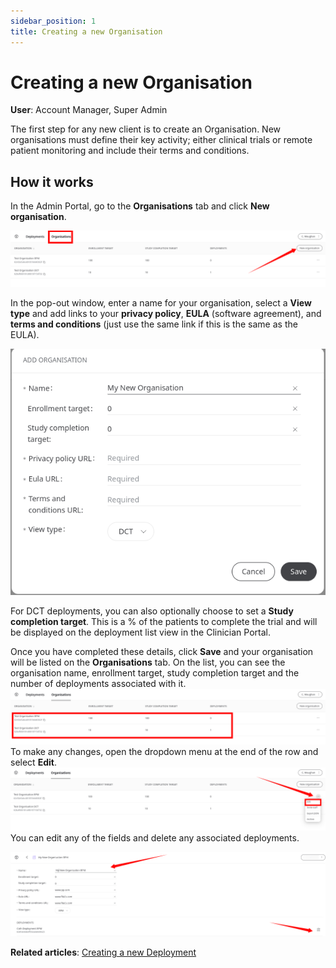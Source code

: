 ```yaml
---
sidebar_position: 1
title: Creating a new Organisation
---
```

# Creating a new Organisation
**User**: Account Manager, Super Admin

The first step for any new client is to create an Organisation. New organisations must define their key activity; either clinical trials or remote patient monitoring and include their terms and conditions. 

## How it works​
In the Admin Portal, go to the **Organisations** tab and click **New organisation**.

![image](./assets/Admin0101.png)

In the pop-out window, enter a name for your organisation, select a **View type** and add links to your **privacy policy**, **EULA** (software agreement), and **terms and conditions** (just use the same link if this is the same as the EULA).

![image](./assets/Admin0102.png)

For DCT deployments, you can also optionally choose to set a **Study completion target**. This is a % of the patients to complete the trial and will be displayed on the deployment list view in the Clinician Portal. 

Once you have completed these details, click **Save** and your organisation will be listed on the **Organisations** tab. On the list, you can see the organisation name, enrollment target, study completion target and the number of deployments associated with it. 
![image](./assets/Admin0103.png)
To make any changes, open the dropdown menu at the end of the row and select **Edit**. 
![image](./assets/Admin0104.png)
You can edit any of the fields and delete any associated deployments.

![image](./assets/Admin0105.png)

**Related articles**: [Creating a new Deployment](../managing-deployments/general-settings/creating-a-new-deployment.md)
